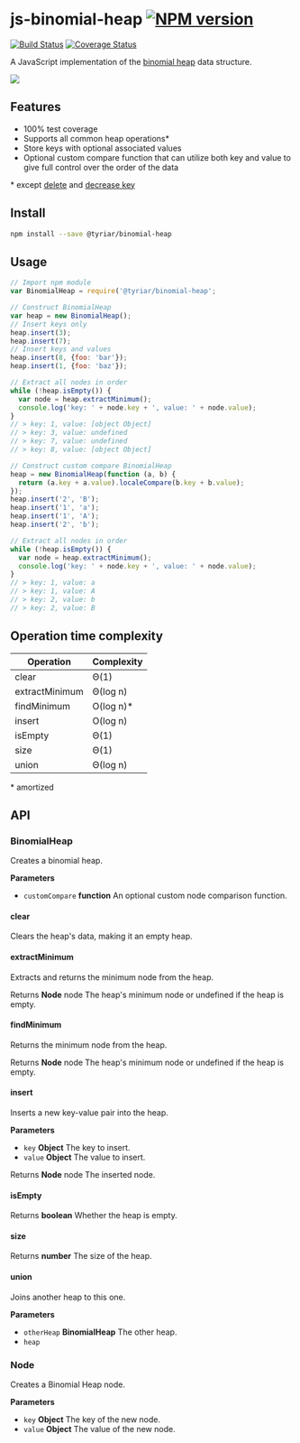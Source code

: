# js-binomial-heap  [![NPM version](https://img.shields.io/npm/v/@tyriar/binomial-heap.svg?style=flat)](https://www.npmjs.org/package/@tyriar/binomial-heap)

[![Build Status](http://img.shields.io/travis/gwtw/js-binomial-heap.svg?style=flat)](http://travis-ci.org/gwtw/js-binomial-heap) [![Coverage Status](https://img.shields.io/coveralls/gwtw/js-binomial-heap.svg?branch=master&service=github)](https://coveralls.io/github/gwtw/js-binomial-heap?branch=master)

A JavaScript implementation of the [binomial heap](http://www.growingwiththeweb.com/2014/01/binomial-heap.html) data structure.

![](http://www.growingwiththeweb.com/images/2014/01/19/binomial-heap.svg)

## Features

- 100% test coverage
- Supports all common heap operations\*
- Store keys with optional associated values
- Optional custom compare function that can utilize both key and value to give full control over the order of the data

\* except [delete](https://github.com/gwtw/js-binomial-heap/issues/5) and [decrease key](https://github.com/gwtw/js-binomial-heap/issues/6)

## Install

```bash
npm install --save @tyriar/binomial-heap
```

## Usage

```javascript
// Import npm module
var BinomialHeap = require('@tyriar/binomial-heap';

// Construct BinomialHeap
var heap = new BinomialHeap();
// Insert keys only
heap.insert(3);
heap.insert(7);
// Insert keys and values
heap.insert(8, {foo: 'bar'});
heap.insert(1, {foo: 'baz'});

// Extract all nodes in order
while (!heap.isEmpty()) {
  var node = heap.extractMinimum();
  console.log('key: ' + node.key + ', value: ' + node.value);
}
// > key: 1, value: [object Object]
// > key: 3, value: undefined
// > key: 7, value: undefined
// > key: 8, value: [object Object]

// Construct custom compare BinomialHeap
heap = new BinomialHeap(function (a, b) {
  return (a.key + a.value).localeCompare(b.key + b.value);
});
heap.insert('2', 'B');
heap.insert('1', 'a');
heap.insert('1', 'A');
heap.insert('2', 'b');

// Extract all nodes in order
while (!heap.isEmpty()) {
  var node = heap.extractMinimum();
  console.log('key: ' + node.key + ', value: ' + node.value);
}
// > key: 1, value: a
// > key: 1, value: A
// > key: 2, value: b
// > key: 2, value: B
```

## Operation time complexity

| Operation      | Complexity |
| -------------- | ---------- |
| clear          | Θ(1)       |
| extractMinimum | Θ(log n)   |
| findMinimum    | O(log n)\* |
| insert         | O(log n)   |
| isEmpty        | Θ(1)       |
| size           | Θ(1)       |
| union          | Θ(log n)   |

\* amortized

## API

### BinomialHeap

Creates a binomial heap.

**Parameters**

-   `customCompare` **function** An optional custom node comparison
    function.

#### clear

Clears the heap's data, making it an empty heap.

#### extractMinimum

Extracts and returns the minimum node from the heap.

Returns **Node** node The heap's minimum node or undefined if the heap is
empty.

#### findMinimum

Returns the minimum node from the heap.

Returns **Node** node The heap's minimum node or undefined if the heap is
empty.

#### insert

Inserts a new key-value pair into the heap.

**Parameters**

-   `key` **Object** The key to insert.
-   `value` **Object** The value to insert.

Returns **Node** node The inserted node.

#### isEmpty

Returns **boolean** Whether the heap is empty.

#### size

Returns **number** The size of the heap.

#### union

Joins another heap to this one.

**Parameters**

-   `otherHeap` **BinomialHeap** The other heap.
-   `heap`

### Node

Creates a Binomial Heap node.

**Parameters**

-   `key` **Object** The key of the new node.
-   `value` **Object** The value of the new node.
